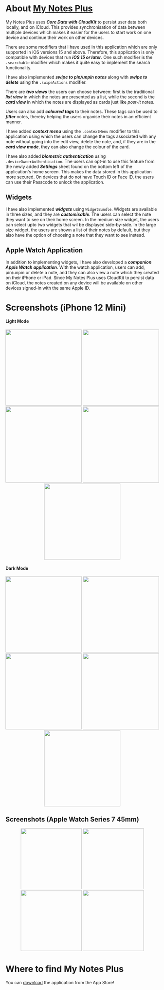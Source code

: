 # About [My Notes Plus](https://apps.apple.com/us/app/my-notes-plus/id1636570752?itsct=apps_box_badge&itscg=30200)

My Notes Plus uses ***Core Data with CloudKit*** to persist user data both locally, and on iCloud. This provides synchronisation of data between multiple devices which makes it easier for the users to start work on one device and continue their work on other devices.

There are some modifiers that I have used in this application which are only supported in iOS versions 15 and above. Therefore, this application is only compatible with devices that run ***iOS 15 or later***. One such modifier is the <code>.searchable</code> modifier which makes it quite easy to implement the search functionality.

I have also implemented ***swipe to pin/unpin notes*** along with ***swipe to delete*** using the <code>.swipeActions</code> modifier.

There are ***two views*** the users can choose between: first is the traditional ***list view*** in which the notes are presented as a list, while the second is the ***card view*** in which the notes are displayed as cards just like *post-it* notes.

Users can also add ***coloured tags*** to their notes. These tags can be used to ***filter*** notes, thereby helping the users organise their notes in an efficient manner.

I have added ***context menu*** using the <code>.contextMenu</code> modifier to this application using which the users can change the tags associated with any note without going into the edit view, delete the note, and, if they are in the ***card view mode***, they can also change the colour of the card.

I have also added ***biometric authentication*** using <code>.deviceOwnerAuthentication</code>. The users can opt-in to use this feature from the newly added ***Settings*** sheet found on the bottom left of the application's home screen. This makes the data stored in this application more secured. On devices that do not have Touch ID or Face ID, the users can use their Passcode to unlock the application.

## Widgets
I have also implemented ***widgets*** using <code>WidgetBundle</code>. Widgets are available in three sizes, and they are ***customisable***. The users can select the note they want to see on their home screen. In the medium size widget, the users can select upto two widgets that wil be displayed side-by-side. In the large size widget, the users are shown a list of their notes by default, 
but they also have the option of choosing a note that they want to see instead.

## Apple Watch Application
In addition to implementing widgets, I have also developed a ***companion Apple Watch application***. With the watch application, users can add, pin/unpin or delete a note, and they can also view a note which they created on their iPhone or iPad. Since My Notes Plus uses CloudKit to persist data on iCloud, the notes created on any device will be available on other devices signed-in with the same Apple ID.

# Screenshots (iPhone 12 Mini)
#### Light Mode
<p align = "center">
  <img src="https://github.com/rishikdev/Images/blob/main/My%20Notes%20Plus/iPhone_List_Light.png" width = 250/>
  <img src="https://github.com/rishikdev/Images/blob/main/My%20Notes%20Plus/iPhone_Card_Light.png" width = 250/>
  <img src="https://github.com/rishikdev/Images/blob/main/My%20Notes%20Plus/iPhone_Context_Menu_Light.png" width = 250/>
  <img src="https://github.com/rishikdev/Images/blob/main/My%20Notes%20Plus/iPhone_Filter_Light.png" width = 250/>
  <img src="https://github.com/rishikdev/Images/blob/main/My%20Notes%20Plus/iPhone_Settings_Light.png" width = 250/>
</p>

#### Dark Mode
<p align = "center">
  <img src="https://github.com/rishikdev/Images/blob/main/My%20Notes%20Plus/iPhone_List_Dark.png" width = 250/>
  <img src="https://github.com/rishikdev/Images/blob/main/My%20Notes%20Plus/iPhone_Card_Dark.png" width = 250/>
  <img src="https://github.com/rishikdev/Images/blob/main/My%20Notes%20Plus/iPhone_Context_Menu_Dark.png" width = 250/>
  <img src="https://github.com/rishikdev/Images/blob/main/My%20Notes%20Plus/iPhone_Filter_Dark.png" width = 250/>
  <img src="https://github.com/rishikdev/Images/blob/main/My%20Notes%20Plus/iPhone_Settings_Dark.png" width = 250/>
</p>

## Screenshots (Apple Watch Series 7 45mm)

<p align = "center">
  <img src="https://github.com/rishikdev/Images/blob/main/My%20Notes%20Plus/Watch_Buttons.png" width = 200/>
  <img src="https://github.com/rishikdev/Images/blob/main/My%20Notes%20Plus/Watch_New_Note.png" width = 200/>
  <img src="https://github.com/rishikdev/Images/blob/main/My%20Notes%20Plus/Watch_Detail_View.png" width = 200/>
  <img src="https://github.com/rishikdev/Images/blob/main/My%20Notes%20Plus/Watch_Filter.png" width = 200/>
</p>

# Where to find My Notes Plus
You can [download](https://apps.apple.com/us/app/my-notes-plus/id1636570752?itsct=apps_box_badge&itscg=30200) the application from the App Store!
